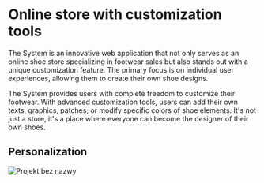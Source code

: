 # Online store with customization tools

The System is an innovative web application that not only serves as an online shoe store specializing in footwear sales but also stands out with a unique customization feature. The primary focus is on individual user experiences, allowing them to create their own shoe designs.

The System provides users with complete freedom to customize their footwear. With advanced customization tools, users can add their own texts, graphics, patches, or modify specific colors of shoe elements. It's not just a store, it's a place where everyone can become the designer of their own shoes.


## Personalization 
![Projekt bez nazwy](https://github.com/mateuszzientek/product-customization-store/assets/101110887/ef83a751-54e6-45b5-b513-7f808de54298)

